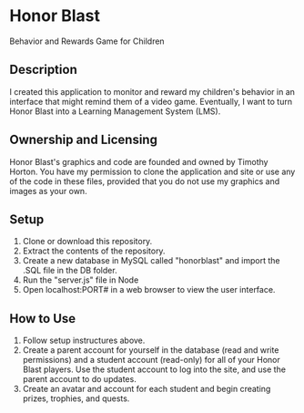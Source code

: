 # Honor Blast
Behavior and Rewards Game for Children

## Description
I created this application to monitor and reward my children's behavior in an interface that might remind them of a video game. Eventually, I want to turn Honor Blast into a Learning Management System (LMS).

## Ownership and Licensing
Honor Blast's graphics and code are founded and owned by Timothy Horton. You have my permission to clone the application and site or use any of the code in these files, provided that you do not use my graphics and images as your own.

## Setup
1. Clone or download this repository.
2. Extract the contents of the repository.
3. Create a new database in MySQL called "honorblast" and import the .SQL file in the DB folder.
4. Run the "server.js" file in Node
5. Open localhost:PORT# in a web browser to view the user interface.

## How to Use
1. Follow setup instructures above.
2. Create a parent account for yourself in the database (read and write permissions) and a student account (read-only) for all of your Honor Blast players. Use the student account to log into the site, and use the parent account to do updates.
3. Create an avatar and account for each student and begin creating prizes, trophies, and quests.
